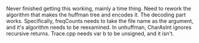 Never finished getting this working, mainly a time thing. Need to rework the algorithm that makes the huffman tree and encodes it. The decoding part works. Specifically, freqCounts needs to take the file name as the argument, and it's algorithm needs to be reexamined. In unhuffman, CharAsInt ignores recursive returns. Trace.cpp needs var b to be unsigned, and it isn't.
